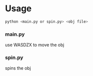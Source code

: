 # Usage

```bash
python <main.py or spin.py> <obj file>
```

### main.py

use WASDZX to move the obj

### spin.py

spins the obj